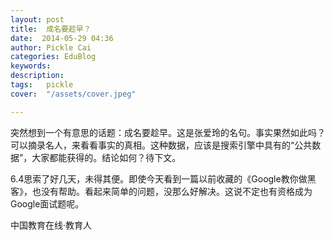 ```yaml
---
layout: post  
title:  成名要趁早？  
date:  2014-05-29 04:36  
author: Pickle Cai  
categories: EduBlog  
keywords: 
description:   
tags:	pickle   
cover:  "/assets/cover.jpeg"  

---  
```

    
突然想到一个有意思的话题：成名要趁早。这是张爱玲的名句。事实果然如此吗？可以摘录名人，来看看事实的真相。这种数据，应该是搜索引擎中具有的“公共数据”，大家都能获得的。结论如何？待下文。

6.4思索了好几天，未得其便。即使今天看到一篇以前收藏的《Google教你做黑客》，也没有帮助。看起来简单的问题，没那么好解决。这说不定也有资格成为Google面试题呢。

		    
 中国教育在线·教育人

